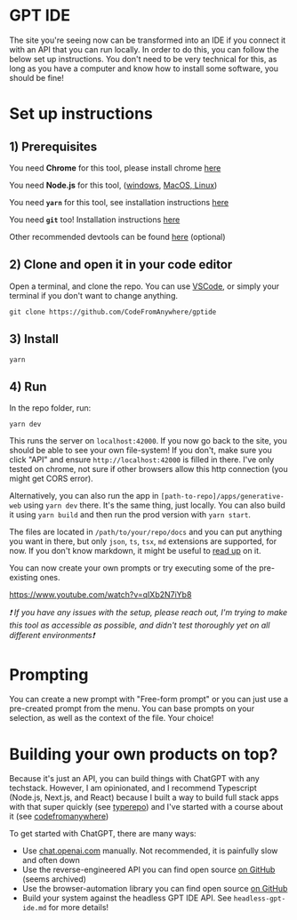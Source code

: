 # GPT IDE

The site you're seeing now can be transformed into an IDE if you connect it with an API that you can run locally. In order to do this, you can follow the below set up instructions. You don't need to be very technical for this, as long as you have a computer and know how to install some software, you should be fine!

# Set up instructions

## 1) Prerequisites

You need **Chrome** for this tool, please install chrome [here](https://www.google.com/chrome)

You need **Node.js** for this tool, ([windows](https://nodejs.org/en/download/), [MacOS, Linux](https://formulae.brew.sh/formula/node))

You need **`yarn`** for this tool, see installation instructions [here](https://classic.yarnpkg.com/lang/en/docs/install/#mac-stable)

You need **`git`** too! Installation instructions [here](https://git-scm.com/downloads)

Other recommended devtools can be found [here](https://codefromanywhere.com/docs/course/getting-started/installation-instructions) (optional)

## 2) Clone and open it in your code editor

Open a terminal, and clone the repo. You can use [VSCode](https://code.visualstudio.com/), or simply your terminal if you don't want to change anything.

```
git clone https://github.com/CodeFromAnywhere/gptide
```

## 3) Install

```
yarn
```

## 4) Run

In the repo folder, run:

```
yarn dev
```

This runs the server on `localhost:42000`. If you now go back to the site, you should be able to see your own file-system! If you don't, make sure you click "API" and ensure `http://localhost:42000` is filled in there. I've only tested on chrome, not sure if other browsers allow this http connection (you might get CORS error).

Alternatively, you can also run the app in `[path-to-repo]/apps/generative-web` using `yarn dev` there. It's the same thing, just locally. You can also build it using `yarn build` and then run the prod version with `yarn start`.

The files are located in `/path/to/your/repo/docs` and you can put anything you want in there, but only `json`, `ts`, `tsx`, `md` extensions are supported, for now. If you don't know markdown, it might be useful to [read up](https://www.markdownguide.org/) on it.

You can now create your own prompts or try executing some of the pre-existing ones.

https://www.youtube.com/watch?v=qIXb2N7iYb8

_❗️ If you have any issues with the setup, please reach out, I'm trying to make this tool as accessible as possible, and didn't test thoroughly yet on all different environments❗️_

# Prompting

You can create a new prompt with "Free-form prompt" or you can just use a pre-created prompt from the menu. You can base prompts on your selection, as well as the context of the file. Your choice!

# Building your own products on top?

Because it's just an API, you can build things with ChatGPT with any techstack. However, I am opinionated, and I recommend Typescript (Node.js, Next.js, and React) because I built a way to build full stack apps with that super quickly (see [typerepo](https://typerepo.com)) and I've started with a course about it (see [codefromanywhere](https://codefromanywhere.com))

To get started with ChatGPT, there are many ways:

- Use [chat.openai.com](https://chat.openai.com/) manually. Not recommended, it is painfully slow and often down
- Use the reverse-engineered API you can find open source [on GitHub](https://github.com/acheong08/ChatGPT) (seems archived)
- Use the browser-automation library you can find open source [on GitHub](https://github.com/transitive-bullshit/chatgpt-api)
- Build your system against the headless GPT IDE API. See `headless-gpt-ide.md` for more details!
